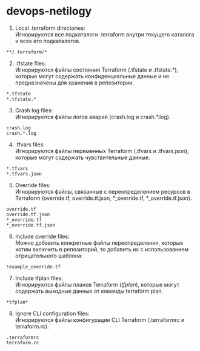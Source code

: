 # devops-netilogy

1. Local .terraform directories:   
Игнорируются все подкаталоги .terraform внутри текущего каталога и всех его подкаталогов.   
```
**/.terraform/*
```
2. .tfstate files:   
Игнорируются файлы состояния Terraform (.tfstate и .tfstate.*), которые могут содержать конфиденциальные данные и не предназначены для хранения в репозитории.
```
*.tfstate
*.tfstate.*
```
3. Crash log files:   
Игнорируются файлы логов аварий (crash.log и crash.*.log).
```
crash.log
crash.*.log
```
4. .tfvars files:   
Игнорируются файлы переменных Terraform (.tfvars и .tfvars.json), которые могут содержать чувствительные данные.
```
*.tfvars
*.tfvars.json
```
5. Override files:   
Игнорируются файлы, связанные с переопределением ресурсов в Terraform (override.tf, override.tf.json, *_override.tf, *_override.tf.json).   
```
override.tf
override.tf.json
*_override.tf
*_override.tf.json
```
6. Include override files:   
Можно добавить конкретные файлы переопределения, которые хотим включить в репозиторий, то добавить их с использованием отрицательного шаблона:   
```
!example_override.tf
```
7. Include tfplan files:   
Игнорируются файлы планов Terraform (*tfplan*), которые могут содержать выходные данные от команды terraform plan.
```
*tfplan*
```
8. Ignore CLI configuration files:   
Игнорируются файлы конфигурации CLI Terraform (.terraformrc и terraform.rc).
```
.terraformrc
terraform.rc
```
